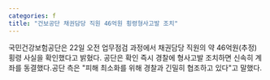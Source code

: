 ```yaml
---
categories: f
title: "건보공단 채권담당 직원 46억원 횡령형사고발 조치"
---
```

국민건강보험공단은 22일 오전 업무점검 과정에서 채권담당 직원의 약 46억원(추정) 횡령 사실을 확인했다고 밝혔다. 공단은 확인 즉시 경찰에 형사고발 조치하면 신속히 계좌를 동결했다.공단 측은 "피해 최소화를 위해 경찰과 긴밀히 협조하고 있다"고 말했다.